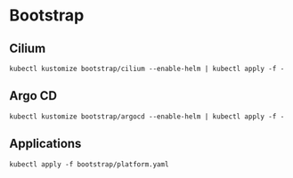 # Bootstrap

## Cilium

```
kubectl kustomize bootstrap/cilium --enable-helm | kubectl apply -f -
```

## Argo CD

```
kubectl kustomize bootstrap/argocd --enable-helm | kubectl apply -f -
```

## Applications

```
kubectl apply -f bootstrap/platform.yaml
```
